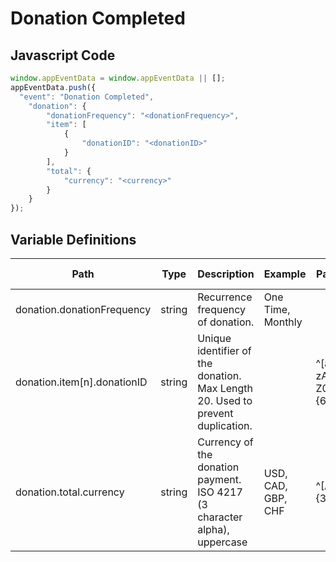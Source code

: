# Donation Completed

### 

## Javascript Code
```js
window.appEventData = window.appEventData || [];
appEventData.push({
  "event": "Donation Completed",
    "donation": {
        "donationFrequency": "<donationFrequency>",
        "item": [
            {
                "donationID": "<donationID>"
            }
        ],
        "total": {
            "currency": "<currency>"
        }
    }
});
```

## Variable Definitions

|Path|Type|Description|Example|Pattern|Min Length|Max Length|Minimum|Maximum|Multiple Of|
| --- | --- | --- | --- | --- | --- | --- | --- | --- | --- |
|donation.donationFrequency|string|Recurrence frequency of donation. |One Time, Monthly|||||||
|donation.item[n].donationID|string|Unique identifier of the donation. Max Length 20. Used to prevent duplication.||^[a-zA-Z0-9]{6,20}$|6|20||||
|donation.total.currency|string|Currency of the donation payment. ISO 4217 \(3 character alpha\), uppercase |USD, CAD, GBP, CHF|^[A-Z]{3}$|3|3||||





